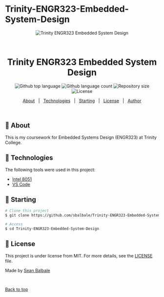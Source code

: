 # Trinity-ENGR323-Embedded-System-Design
 
<div align="center" id="top"> 
  <img src="./.github/app.gif" alt="Trinity ENGR323 Embedded System Design" />

  &#xa0;

  <!-- <a href="https://northeasterncs2510fundamentalsofcomputerscience2.netlify.app">Demo</a> -->
</div>

<h1 align="center">Trinity ENGR323 Embedded System Design</h1>

<p align="center">
  <img alt="Github top language" src="https://img.shields.io/github/languages/top/sbalbale/Trinity-ENGR323-Embedded-System-Design?color=56BEB8">

  <img alt="Github language count" src="https://img.shields.io/github/languages/count/sbalbale/Trinity-ENGR323-Embedded-System-Design?color=56BEB8">

  <img alt="Repository size" src="https://img.shields.io/github/repo-size/sbalbale/Trinity-ENGR323-Embedded-System-Design?color=56BEB8">

  <img alt="License" src="https://img.shields.io/github/license/sbalbale/Trinity-ENGR323-Embedded-System-Design?color=56BEB8">

  <!-- <img alt="Github issues" src="https://img.shields.io/github/issues/sbalbale/Trinity-ENGR323-Embedded-System-Design?color=56BEB8" /> -->

  <!-- <img alt="Github forks" src="https://img.shields.io/github/forks/sbalbale/Trinity-ENGR323-Embedded-System-Design?color=56BEB8" /> -->

  <!-- <img alt="Github stars" src="https://img.shields.io/github/stars/sbalbale/Trinity-ENGR323-Embedded-System-Design?color=56BEB8" /> -->
</p>

<!-- Status -->

<!-- <h4 align="center"> 
    🚧  Northeastern CS2510 Fundamentals Of Computer Science 2 🚀 Under construction...  🚧
</h4> 

<hr> -->

<p align="center">
  <a href="#dart-about">About</a> &#xa0; | &#xa0; 
  <a href="#rocket-technologies">Technologies</a> &#xa0; | &#xa0;
  <a href="#checkered_flag-starting">Starting</a> &#xa0; | &#xa0
  <a href="#memo-license">License</a> &#xa0; | &#xa0;
  <a href="https://github.com/sbalbale" target="_blank">Author</a>
</p>

<br>

## :dart: About ##

This is my coursework for Embedded Systems Design (ENGR323) at Trinity College.

## :rocket: Technologies ##

The following tools were used in this project:

- [Intel 8051](https://timeline.intel.com/1980/the-8051-microcontroller)
- [VS Code](https://code.visualstudio.com/)

## :checkered_flag: Starting ##

```bash
# Clone this project
$ git clone https://github.com/sbalbale/Trinity-ENGR323-Embedded-System-Design

# Access
$ cd Trinity-ENGR323-Embedded-System-Design
```

## :memo: License ##

This project is under license from MIT. For more details, see the [LICENSE](LICENSE.md) file.


Made by <a href="https://github.com/sbalbale" target="_blank">Sean Balbale</a>

&#xa0;

<a href="#top">Back to top</a>
